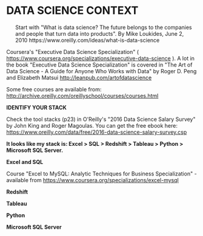 # DATA SCIENCE CONTEXT

<ul>Start with "What is data science? The future belongs to the companies and people that turn data into products". By Mike Loukides, June 2, 2010 https://www.oreilly.com/ideas/what-is-data-science</ul>

Coursera's "Executive Data Science Specialization" ( https://www.coursera.org/specializations/executive-data-science ). A lot in the book "Executive Data Science Specialization"  is covered in "The Art of Data Science - A Guide for Anyone Who Works with Data" by Roger D. Peng and Elizabeth Matsui http://leanpub.com/artofdatascience

Some free courses are available from: http://archive.oreilly.com/oreillyschool/courses/courses.html


<b>IDENTIFY YOUR STACK</b>

Check the tool stacks (p23) in O'Reilly's "2016 Data Science Salary Survey" by John King and Roger Magoulas. You can get the free ebook here: https://www.oreilly.com/data/free/2016-data-science-salary-survey.csp

<b>It looks like my stack is: Excel > SQL > Redshift > Tableau > Python > Microsoft SQL Server.</b>


<b>Excel and SQL</b>

Course "Excel to MySQL: Analytic Techniques for Business Specialization" - available from https://www.coursera.org/specializations/excel-mysql


<b>Redshift</b>


<b>Tableau</b>


<b>Python</b>


<b>Microsoft SQL Server</b>


